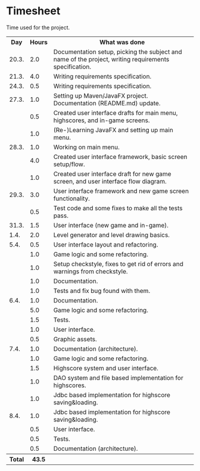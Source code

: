 # Timesheet

Time used for the project.

<table>
  <tr><th>Day</th><th>Hours</th><th>What was done</th></tr>
  <tr><td>20.3.</td><td> 2.0</td><td>Documentation setup, picking the subject and name of the project, writing requirements specification.</td></tr>
  <tr><td>21.3.</td><td> 4.0</td><td>Writing requirements specification.</td></tr>
  <tr><td>24.3.</td><td> 0.5</td><td>Writing requirements specification.</td></tr>
  <tr><td>27.3.</td><td> 1.0</td><td>Setting up Maven/JavaFX project. Documentation (README.md) update.</td></tr>
  <tr><td>     </td><td> 0.5</td><td>Created user interface drafts for main menu, highscores, and in-game screens.</td></tr>
  <tr><td>     </td><td> 1.0</td><td>(Re-)Learning JavaFX and setting up main menu.</td></tr>
  <tr><td>28.3.</td><td> 1.0</td><td>Working on main menu.</td></tr>
  <tr><td>     </td><td> 4.0</td><td>Created user interface framework, basic screen setup/flow.</td></tr>
  <tr><td>     </td><td> 1.0</td><td>Created user interface draft for new game screen, and user interface flow diagram.</td></tr>
  <tr><td>29.3.</td><td> 3.0</td><td>User interface framework and new game screen functionality.</td></tr>
  <tr><td>     </td><td> 0.5</td><td>Test code and some fixes to make all the tests pass.</td></tr>
  <tr><td>31.3.</td><td> 1.5</td><td>User interface (new game and in-game).</td></tr>
  <tr><td> 1.4.</td><td> 2.0</td><td>Level generator and level drawing basics.</td></tr>
  <tr><td> 5.4.</td><td> 0.5</td><td>User interface layout and refactoring.</td></tr>
  <tr><td>     </td><td> 1.0</td><td>Game logic and some refactoring.</td></tr>
  <tr><td>     </td><td> 1.0</td><td>Setup checkstyle, fixes to get rid of errors and warnings from checkstyle.</td></tr>
  <tr><td>     </td><td> 1.0</td><td>Documentation.</td></tr>
  <tr><td>     </td><td> 1.0</td><td>Tests and fix bug found with them.</td></tr>
  <tr><td> 6.4.</td><td> 1.0</td><td>Documentation.</td></tr>
  <tr><td>     </td><td> 5.0</td><td>Game logic and some refactoring.</td></tr>
  <tr><td>     </td><td> 1.5</td><td>Tests.</td></tr>
  <tr><td>     </td><td> 1.0</td><td>User interface.</td></tr>
  <tr><td>     </td><td> 0.5</td><td>Graphic assets.</td></tr>
  <tr><td> 7.4.</td><td> 1.0</td><td>Documentation (architecture).</td></tr>
  <tr><td>     </td><td> 1.0</td><td>Game logic and some refactoring.</td></tr>
  <tr><td>     </td><td> 1.5</td><td>Highscore system and user interface.</td></tr>
  <tr><td>     </td><td> 1.0</td><td>DAO system and file based implementation for highscores.</td></tr>
  <tr><td>     </td><td> 1.0</td><td>Jdbc based implementation for highscore saving&loading.</td></tr>
  <tr><td> 8.4.</td><td> 1.0</td><td>Jdbc based implementation for highscore saving&loading.</td></tr>
  <tr><td>     </td><td> 0.5</td><td>User interface.</td></tr>
  <tr><td>     </td><td> 0.5</td><td>Tests.</td></tr>
  <tr><td>     </td><td> 0.5</td><td>Documentation (architecture).</td></tr>
  <tr><th>Total</th><th>43.5</th><th></th></tr>
</table>
